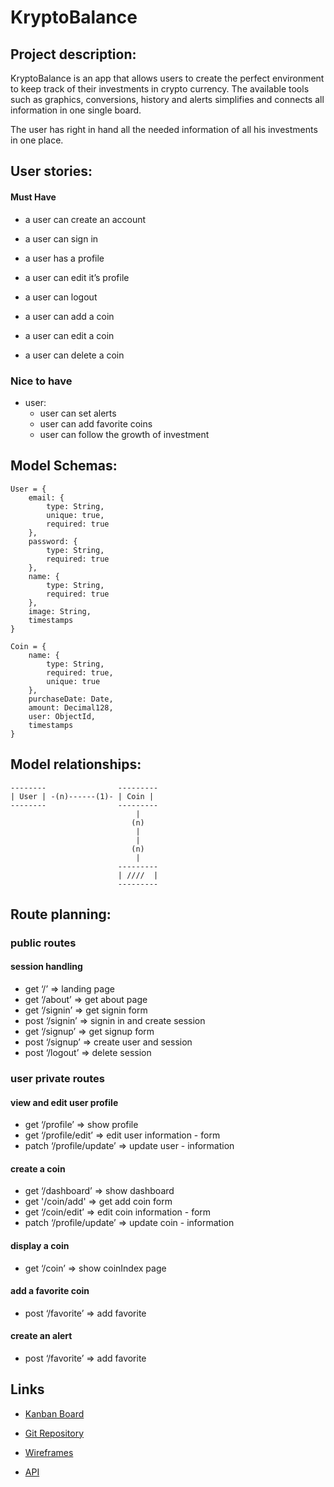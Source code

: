 #  KryptoBalance

## Project description:

KryptoBalance is an app that allows users to create the perfect environment to keep track of their investments in crypto currency. The available tools such as graphics, conversions, history and alerts simplifies and connects all information in one single board.
 
The user has right in hand all the needed information of all his investments in one place. 

## User stories:

#### Must Have
- a user can create an account 
- a user can sign in
- a user has a profile
- a user can edit it’s profile
- a user can logout

- a user can add a coin
- a user can edit a coin
- a user can delete a coin


### Nice to have

- user: 
  - user can set alerts
  - user can add favorite coins
  - user can follow the growth of investment
  
  
## Model Schemas:

``` 
User = {
    email: {
        type: String,
        unique: true,
        required: true
    },
    password: {
        type: String,
        required: true
    },
    name: {
        type: String, 
        required: true
    },
    image: String,
    timestamps
} 
``` 

``` 
Coin = {
    name: {
        type: String,
        required: true,
        unique: true
    },
    purchaseDate: Date,
    amount: Decimal128,
    user: ObjectId,
    timestamps
}
``` 


	
## Model relationships:

```
--------                ---------
| User | -(n)------(1)- | Coin |
--------                --------- 
                            |
                           (n)
                            |
                            |
                           (n)
                            | 
                        ---------
                        | ////  |
                        ---------
```

## Route planning:

### public routes

#### session handling
-  get ‘/’ => landing page
-  get ‘/about’ => get about page
-  get ‘/signin’ => get signin form
-  post ‘/signin’ => signin in and create session
-  get ‘/signup’ => get signup form
-  post ‘/signup’ => create user and session
-  post ‘/logout’ => delete session

### user private routes

#### view and edit user profile

- get ‘/profile’ => show profile
- get ‘/profile/edit’ => edit user information - form 
- patch ‘/profile/update’ => update user - information

#### create a coin

- get ‘/dashboard’ => show dashboard
- get '/coin/add' => get add coin form
- get ‘/coin/edit’ => edit coin information - form 
- patch ‘/profile/update’ => update coin - information

#### display a coin

- get ‘/coin’ => show coinIndex page


#### add a favorite coin

- post ‘/favorite’ => add favorite


#### create an alert

- post ‘/favorite’ => add favorite


## Links

- [Kanban Board](https://trello.com/b/NGUWZUic/cryptobalance)

- [Git Repository](https://github.com/rebecaconte/kryptobalance-client)

- [Wireframes](https://whimsical.com/DdCYUuCuSbtVSXuxmh8aci)

- [API](https://www.coingecko.com/en/api)

